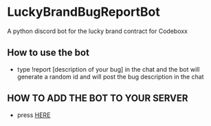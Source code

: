 # LuckyBrandBugReportBot
A python discord bot for the lucky brand contract for Codeboxx


## How to use the bot

* type !report [description of your bug] in the chat and the bot will generate a random id and will post the bug description in the chat

## HOW TO ADD THE BOT TO YOUR SERVER

* press [HERE](https://discord.com/api/oauth2/authorize?client_id=727973999614623796&permissions=265216&scope=bot)
